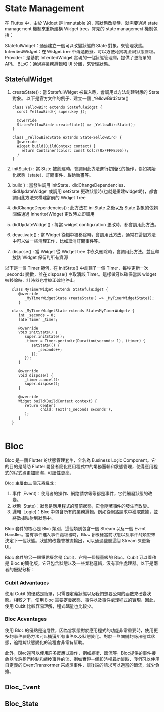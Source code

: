 # State Management

在 Flutter 中，由於 Widget 是 immutable 的，當狀態改變時，就需要通過 state management 機制來重新建構 Widget tree。常見的 state
management 機制包括：

StatefulWidget：通過建立一個可以改變狀態的 State 對象，來管理狀態。 InheritedWidget：在 Widget tree 中傳遞數據，可以方便地實現全局狀態管理。
Provider：是基於 InheritedWidget 實現的一個狀態管理庫，提供了更簡單的 API。 BLoC：通過將業務邏輯和 UI 分離，來管理狀態。

## StatefulWidget

1. createState() : 當 StatefulWidget 被載入時，會調用此方法創建對應的 State 對象。 以下是官方文件的例子，建立一個 _YellowBirdState() 

      ```
      class YellowBird extends StatefulWidget {
        const YellowBird({ super.key });
     
        @override
        State<YellowBird> createState() => _YellowBirdState();
      }
     
      class _YellowBirdState extends State<YellowBird> {
        @override
        Widget build(BuildContext context) {
          return Container(color: const Color(0xFFFFE306));
        }
      }
      ```

2. initState() : 當 State 被創建時，會調用此方法進行初始化的操作，例如初始化狀態（state）、訂閱事件、啟動動畫等。 

3. build() : 當發生調用 initState、didChangeDependencies、didUpdateWidget 或調用 setState 更改狀態時(也就是重建widget時)，都會調用此方法來構建當前的 Widget Tree 

4. didChangeDependencies() : 此方法在 initState 之後以及 State 對象的依賴關係通過 InheritedWidget 更改時立即調用 

5. didUpdateWidget() : 每當 widget configuration 更改時，都會調用此方法。 

6. deactivate() : 當 Widget 從樹中被移除時，會調用此方法，通常在這個方法中可以做一些清理工作，比如取消訂閱事件等。 

7. dispose() : 當 Widget 從 Widget tree 中永久刪除時，會調用此方法。並且釋放該 Widget 保留的所有資源


以下是一個 Timer 範例，在 initState() 中創建了一個 Timer，每秒更新一次 _seconds 變數，並在 dispose() 中取消該 Timer。這樣做可以確保當該 widget 被移除時，計時器也會被正確地停止。
```
   class MyTimerWidget extends StatefulWidget {
      @override
         _MyTimerWidgetState createState() => _MyTimerWidgetState();
      }
   
   class _MyTimerWidgetState extends State<MyTimerWidget> {
      int _seconds = 0;
      late Timer _timer;
      
      @override
      void initState() {
         super.initState();
         _timer = Timer.periodic(Duration(seconds: 1), (timer) {
            setState(() {
               _seconds++;
            });
         });
      }
      
      @override
      void dispose() {
         _timer.cancel();
         super.dispose();
      }
      
      @override
      Widget build(BuildContext context) {
         return Center(
                child: Text('$_seconds seconds'),
         );
      }
   }
   
   ```

# Bloc
Bloc 是一個 Flutter 的狀態管理套件，全名為 Business Logic Component。它的目的是幫助 Flutter 開發者簡化應用程式中的業務邏輯和狀態管理，使得應用程式的程式碼更加簡潔，可讀性更高。

Bloc 主要由三個元素組成：
1. 事件 (Event)：使用者的操作、網路請求等等都是事件，它們觸發狀態的改變。 
2. 狀態 (State)：狀態是應用程式的當前狀態，它會隨著事件的發生而改變。 
3. 邏輯 (Logic)：Bloc 中包含所有的業務邏輯，例如從網路請求中獲取數據，並將數據映射到狀態中。

Bloc 套件的核心是 Bloc 類別，這個類別包含一個 Stream 以及一個 Event Handler。當有事件進入事件處理器時，Bloc 會根據當前狀態以及事件的類型來決定下一個狀態。狀態的改變會被流輸出，可以通過監聽這個 Stream 來更新 UI。

Bloc 套件的另一個重要概念是 Cubit，它是一個輕量級的 Bloc。Cubit 可以看作是 Bloc 的簡化版，它只包含狀態以及一些業務邏輯，沒有事件處理器。以下是兩者的優點分析：
### Cubit Advantages
   使用 Cubit 的優點是簡單，只需要定義狀態以及我們想要公開的函數來改變狀態。相較之下，使用 Bloc 需要定義狀態、事件以及事件處理程式的實現。因此，使用 Cubit 比較容易理解，程式碼量也比較少。
### Bloc Advantages
   使用 Bloc 的優點是追蹤性，因為當狀態對於應用程式的功能非常重要時，使用更多的事件驅動方法可以捕獲所有事件以及狀態變化。對於一些關鍵的應用程式狀態，追蹤其狀態變化的流程會非常有幫助。

此外，Bloc還可以使用許多反應式操作，例如緩衝、節流等。Bloc提供的事件接收器允許我們控制和轉換事件的流，例如實現一個即時搜尋功能時，我們可以使用自定義的 EventTransformer 來處理事件，讓後端的請求可以適當的節流，減少負擔。

## Bloc_Event


## Bloc_State


